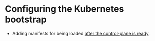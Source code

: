 # Configuring the Kubernetes bootstrap

* Adding manifests for being loaded [after the control-plane is ready](../config/manifests/README.md).


